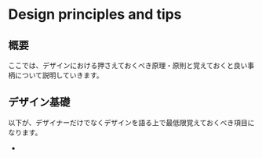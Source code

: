 # Design principles and tips

## 概要
ここでは、デザインにおける押さえておくべき原理・原則と覚えておくと良い事柄について説明していきます。

## デザイン基礎
以下が、デザイナーだけでなくデザインを語る上で最低限覚えておくべき項目になります。

- 